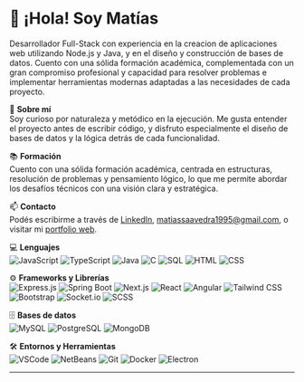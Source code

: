 # 👋 ¡Hola! Soy Matías  
Desarrollador Full-Stack con experiencia en la creacion de aplicaciones web utilizando Node.js y Java, y en el diseño y construcción de bases de datos. Cuento con una sólida formación académica, complementada con un gran compromiso profesional y capacidad para resolver problemas e implementar herramientas modernas adaptadas a las necesidades de cada proyecto.

🧠 **Sobre mí**  
Soy curioso por naturaleza y metódico en la ejecución. Me gusta entender el proyecto antes de escribir código, y disfruto especialmente el diseño de bases de datos y la lógica detrás de cada funcionalidad.

📚 **Formación**  
Cuento con una sólida formación académica, centrada en estructuras, resolución de problemas y pensamiento lógico, lo que me permite abordar los desafíos técnicos con una visión clara y estratégica.

📫 **Contacto**  
Podés escribirme a través de [LinkedIn](https://www.linkedin.com/in/saavedramatias), [matiassaavedra1995@gmail.com](mailto:matiassaavedra1995@gmail.com), o visitar mi [portfolio web](https://matias-saavedra.vercel.app).

💻 **Lenguajes**  
![JavaScript](https://img.shields.io/badge/JavaScript-%23323330.svg?style=flat&logo=javascript&logoColor=%23F7DF1E)
![TypeScript](https://img.shields.io/badge/TypeScript-%23007ACC.svg?style=flat&logo=typescript&logoColor=white)
![Java](https://img.shields.io/badge/Java-%23ED8B00.svg?style=flat&logo=java&logoColor=white)
![C](https://img.shields.io/badge/C-%2300599C.svg?style=flat&logo=c&logoColor=white)
![SQL](https://img.shields.io/badge/SQL-%2300f.svg?style=flat&logo=sqlite&logoColor=white)
![HTML](https://img.shields.io/badge/HTML5-%23E34F26.svg?style=flat&logo=html5&logoColor=white)
![CSS](https://img.shields.io/badge/CSS3-%231572B6.svg?style=flat&logo=css3&logoColor=white)

⚙️ **Frameworks y Librerías**  
![Express.js](https://img.shields.io/badge/Express.js-%23404d59.svg?style=flat&logo=express&logoColor=white)
![Spring Boot](https://img.shields.io/badge/Spring_Boot-%236DB33F.svg?style=flat&logo=spring-boot&logoColor=white)
![Next.js](https://img.shields.io/badge/Next.js-%23000000.svg?style=flat&logo=next.js&logoColor=white)
![React](https://img.shields.io/badge/React-%2361DAFB.svg?style=flat&logo=react&logoColor=black)
![Angular](https://img.shields.io/badge/Angular-%23DD0031.svg?style=flat&logo=angular&logoColor=white)
![Tailwind CSS](https://img.shields.io/badge/Tailwind_CSS-%2338B2AC.svg?style=flat&logo=tailwind-css&logoColor=white)
![Bootstrap](https://img.shields.io/badge/Bootstrap-%23563D7C.svg?style=flat&logo=bootstrap&logoColor=white)
![Socket.io](https://img.shields.io/badge/Socket.io-%23000000.svg?style=flat&logo=socket.io&logoColor=white)
![SCSS](https://img.shields.io/badge/SCSS-%23CD6799.svg?style=flat&logo=sass&logoColor=white)

🗄️ **Bases de datos**  
![MySQL](https://img.shields.io/badge/MySQL-%234479A1.svg?style=flat&logo=mysql&logoColor=white)
![PostgreSQL](https://img.shields.io/badge/PostgreSQL-%23316192.svg?style=flat&logo=postgresql&logoColor=white)
![MongoDB](https://img.shields.io/badge/MongoDB-%2347A248.svg?style=flat&logo=mongodb&logoColor=white)

🛠️ **Entornos y Herramientas**  
![VSCode](https://img.shields.io/badge/VSCode-%23007ACC.svg?style=flat&logo=visual-studio-code&logoColor=white)
![NetBeans](https://img.shields.io/badge/NetBeans-%23306EA7.svg?style=flat&logo=apache-netbeans-ide&logoColor=white)
![Git](https://img.shields.io/badge/Git-%23F05033.svg?style=flat&logo=git&logoColor=white)
![Docker](https://img.shields.io/badge/Docker-%232496ED.svg?style=flat&logo=docker&logoColor=white)
![Electron](https://img.shields.io/badge/Electron-%2320232a.svg?style=flat&logo=electron&logoColor=white)

---
